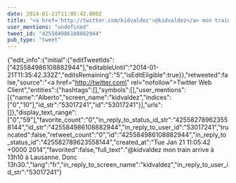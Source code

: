 ```yaml
---
date: 2014-01-21T11:05:42.000Z
title: "<a href='http://twitter.com/kidvaldez'>@kidvaldez</a> mon train arrive à 13h10 à Lausanne. Donc 13h30.″"
user_mentions: "undefined"
tweet_id: "425584986108882944"
pub_type: "tweet"
---
```

{"edit_info":{"initial":{"editTweetIds":["425584986108882944"],"editableUntil":"2014-01-21T11:35:42.332Z","editsRemaining":"5","isEditEligible":true}},"retweeted":false,"source":"<a href=\"http://twitter.com\" rel=\"nofollow\">Twitter Web Client</a>","entities":{"hashtags":[],"symbols":[],"user_mentions":[{"name":"Alberto","screen_name":"kidvaldez","indices":["0","10"],"id_str":"53017241","id":"53017241"}],"urls":[]},"display_text_range":["0","59"],"favorite_count":"0","in_reply_to_status_id_str":"425582789623558144","id_str":"425584986108882944","in_reply_to_user_id":"53017241","truncated":false,"retweet_count":"0","id":"425584986108882944","in_reply_to_status_id":"425582789623558144","created_at":"Tue Jan 21 11:05:42 +0000 2014","favorited":false,"full_text":"@kidvaldez mon train arrive à 13h10 à Lausanne. Donc 13h30.","lang":"fr","in_reply_to_screen_name":"kidvaldez","in_reply_to_user_id_str":"53017241"}
